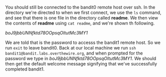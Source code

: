 You should still be connected to the bandit0 remote host over ssh.
In the directory we're directed to when we first connect, we use the `ls` command,
and see that there is one file in the directory called **readme**.
We then view the contents of **readme** using `cat readme`, and we're shown th following.

*boJ9jbbUNNfktd78OOpsqOltutMc3MY1*

We are told that is the password to accesss the bandit1 remote host. So we run `exit` to leave bandit0.
Back at our local machine we run `ssh bandit1@bandit.labs.overthewire.org`, and when prompted for the password we
type in *boJ9jbbUNNfktd78OOpsqOltutMc3MY1*. We should then get the default welcome message signifying that we've
successfully completed bandit1.
